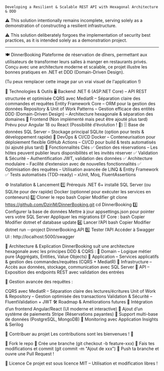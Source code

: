     Developing a Resilient & Scalable REST API with Hexagonal Architecture & DDD

:warning: This solution intentionally remains incomplete, serving solely as a demonstration of constructing a resilient infrastructure.

⚠️ This solution deliberately forgoes the implementation of security best practices, as it is intended solely as a demonstration project.

------------------------------------------------------------------------------------------------------------------------------

🍽️ DinnerBooking
Plateforme de réservation de dîners, permettant aux utilisateurs de transformer leurs salles à manger en restaurants privés. Conçu avec une architecture moderne et scalable, ce projet illustre les bonnes pratiques en .NET et DDD (Domain-Driven Design).

(Tu peux remplacer cette image par un vrai visuel de l'application !)

📌 Technologies & Outils
🖥 Backend
.NET 6 (ASP.NET Core) – API REST structurée et optimisée
CQRS avec MediatR – Séparation claire des commandes et requêtes
Entity Framework Core – ORM pour la gestion des données
Repository & Unit of Work Patterns – Gestion efficace des entités
DDD (Domain-Driven Design) – Architecture hexagonale & séparation des domaines
🎨 Frontend (Non implémenté mais peut être ajouté plus tard)
Prévu pour Angular 18 ou React (Possibilité d’évolution ! 🚀)
🗄 Base de données
SQL Server – Stockage principal
SQLite (option pour tests & développement rapide)
🚀 DevOps & CI/CD
Docker – Conteneurisation pour déploiement flexible
GitHub Actions – CI/CD pour build & tests automatisés (si ajouté plus tard)
🎯 Fonctionnalités Clés
✅ Gestion des réservations – Les hôtes peuvent publier leurs disponibilités et les invités réserver
✅ Validation & Sécurité – Authentification JWT, validation des données
✅ Architecture modulaire – Facilité d’extension avec de nouvelles fonctionnalités
✅ Optimisation des requêtes – Utilisation avancée de LINQ & Entity Framework
✅ Tests automatisés (TDD-ready) – xUnit, Moq, FluentAssertions

⚙️ Installation & Lancement
1️⃣ Prérequis
.NET 6+ installé
SQL Server (ou SQLite pour dev rapide)
Docker (optionnel pour exécuter les services en conteneurs)
2️⃣ Cloner le repo
bash
Copier
Modifier
git clone https://github.com/DziriM/DinnerBooking.git
cd DinnerBooking
3️⃣ Configurer la base de données
Mettre à jour appsettings.json pour pointer vers votre SQL Server
Appliquer les migrations EF Core :
bash
Copier
Modifier
dotnet ef database update
4️⃣ Lancer l’API
bash
Copier
Modifier
dotnet run --project DinnerBooking.API
5️⃣ Tester l’API
Accéder à Swagger UI : http://localhost:5000/swagger

📖 Architecture & Explication
DinnerBooking suit une architecture hexagonale avec les principes DDD & CQRS :
📌 Domain – Logique métier pure (Aggrégats, Entities, Value Objects)
📌 Application – Services applicatifs & gestion des commandes/requêtes (CQRS + MediatR)
📌 Infrastructure – Accès aux données, stockage, communication avec SQL Server
📌 API – Exposition des endpoints REST avec validation des entrées

📌 Gestion avancée des requêtes :

CQRS avec MediatR – Séparation claire des lectures/écritures
Unit of Work & Repository – Gestion optimisée des transactions
Validation & Sécurité – FluentValidation + JWT
🛠 Roadmap & Améliorations futures
🔹 Intégration d’un frontend Angular/React (UI moderne et interactive)
🔹 Ajout d’un système de paiements Stripe (Réservations payantes)
🔹 Support multi-base de données (PostgreSQL, MongoDB)
🔹 Monitoring avec Application Insights & Serilog

🤝 Contribuer au projet
Les contributions sont les bienvenues ! 🚀

📌 Fork le repo
📌 Crée une branche (git checkout -b feature-xxx)
📌 Fais tes modifications et commit (git commit -m "Ajout de xxx")
📌 Push ta branche et ouvre une Pull Request !

📄 Licence
Ce projet est sous licence MIT – Utilisation et modification libres !



  
